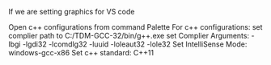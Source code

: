 If we are setting graphics for VS code

Open c++ configurations from command Palette
For c++ configurations:
    set complier path to
        C:/TDM-GCC-32/bin/g++.exe
    set Complier Arguments:
        -lbgi
        -lgdi32
        -lcomdlg32
        -luuid
        -loleaut32
        -lole32
    Set IntelliSense Mode:
        windows-gcc-x86
    Set c++ standard:
        C++11